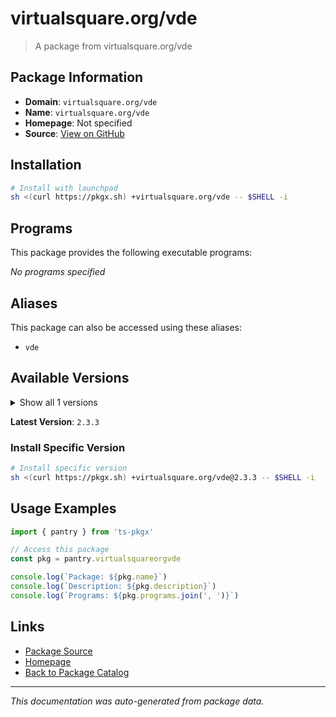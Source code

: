 # virtualsquare.org/vde

> A package from virtualsquare.org/vde

## Package Information

- **Domain**: `virtualsquare.org/vde`
- **Name**: `virtualsquare.org/vde`
- **Homepage**: Not specified
- **Source**: [View on GitHub](https://github.com/pkgxdev/pantry/tree/main/projects/virtualsquare.org/vde/package.yml)

## Installation

```bash
# Install with launchpad
sh <(curl https://pkgx.sh) +virtualsquare.org/vde -- $SHELL -i
```

## Programs

This package provides the following executable programs:

*No programs specified*

## Aliases

This package can also be accessed using these aliases:

- `vde`

## Available Versions

<details>
<summary>Show all 1 versions</summary>

- `2.3.3`

</details>

**Latest Version**: `2.3.3`

### Install Specific Version

```bash
# Install specific version
sh <(curl https://pkgx.sh) +virtualsquare.org/vde@2.3.3 -- $SHELL -i
```

## Usage Examples

```typescript
import { pantry } from 'ts-pkgx'

// Access this package
const pkg = pantry.virtualsquareorgvde

console.log(`Package: ${pkg.name}`)
console.log(`Description: ${pkg.description}`)
console.log(`Programs: ${pkg.programs.join(', ')}`)
```

## Links

- [Package Source](https://github.com/pkgxdev/pantry/tree/main/projects/virtualsquare.org/vde/package.yml)
- [Homepage](#)
- [Back to Package Catalog](../package-catalog.md)

---

*This documentation was auto-generated from package data.*
